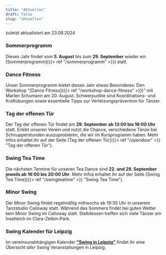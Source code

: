 ```yaml
---
title: "Aktuelles"
draft: false
slug: "aktuelles"
---
```


zuletzt aktualisiert am 23.08.2024

### Sommerprogramm
Dieses Jahr findet vom **5. August** bis zum **29. September** wieder ein [Sommerprogramm]({{< ref "/sommerprogramm" >}}) statt. 

### Dance Fitness
Unser Sommerprogramm bietet dieses Jahr etwas Besonderes: Den Workshop "[Dance Fitness]({{< ref "/workshop-dance-fitness" >}})" mit Marlen Schumann am 20. August. Schwerpunkte sind Koordinations- und Kraftübungen sowie essentielle Tipps zur Verletzungsprävention für Tänzer.

### Tag der offenen Tür
Der Tag der offenen Tür findet am **29\. September ab 13:00 bis 16:00 Uhr** statt. Erlebt unseren Verein und nutzt die Chance, verschiedene Tänze bei Schnupperstunden auszuprobieren, die wir im Kursprogramm haben. Mehr Infos erhaltet ihr auf der Seite [Tag der offenen Tür]({{< ref "/opendoor" >}} "Tag der offenen Tür").

### Swing Tea Time
Die nächsten Termine für unseren Tea Dance sind **22\. und 29\. September jeweils ab 16:00 bis 20:00 Uhr**. Mehr Infos erhaltet ihr auf der Seite [Swing Tea Time]({{< ref "/swingteatime" >}} "Swing Tea Time").

### Minor Swing
Der Minor Swing findet regelmäßig mittwochs ab 19:30 Uhr in unserem Tanzstudio Calloway statt. Während des Sommers findet bei guten Wetter kein Minor Swing im Calloway statt. Stattdessen treffen sich viele Tänzer am Inselteich im Clara-Zetkin-Park. 

### Swing Kalender für Leipzig
Im vereinsunabhängigen Kalender [**"Swing in Leipzig"**](https://kalender.digital/0c529f4b4448ea55b992) findet ihr eine Übersicht *aller* Swing Veranstaltungen in Leipzig.
